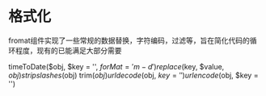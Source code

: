 # 格式化

fromat组件实现了一些常规的数据替换，字符编码，过滤等，旨在简化代码的循环程度，现有的已能满足大部分需要


timeToDate($obj, $key = '', $forMat = 'm-d')
replace($key, $value, $obj)
stripslashes($obj)
trim($obj)
urldecode($obj, $key = '')
urlencode($obj, $key = '')
